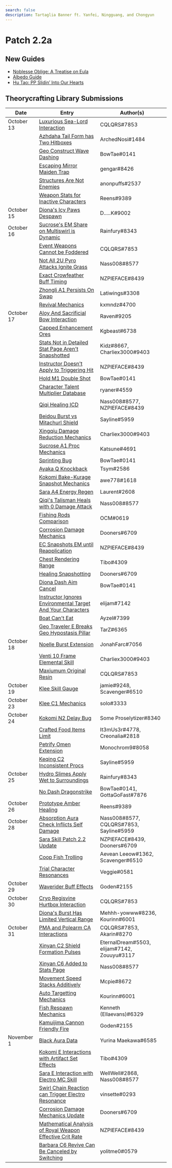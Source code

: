 ```yaml
---
search: false
description: Tartaglia Banner ft. Yanfei, Ningguang, and Chongyun
---
```


# Patch 2.2a

## New Guides

* [Noblesse Oblige: A Treatise on Eula](https://keqingmains.com/eula/)
* [Albedo Guide](https://keqingmains.com/albedo/)
* [Hu Tao: PP Slidin’ Into Our Hearts](https://keqingmains.com/hu-tao/)

## Theorycrafting Library Submissions

| Date       | Entry                                                                                                                                                                           | Author(s)                                   |
| ---------- | ------------------------------------------------------------------------------------------------------------------------------------------------------------------------------- | ------------------------------------------- |
| October 13 | [Luxurious Sea-Lord Interaction](../evidence/equipment/weapons.md#luxurious-sea-lord-interactions)                                                                              | CQLQRS#7853                                 |
|            | [Azhdaha Tail Form has Two Hitboxes](../evidence/combat-mechanics/enemy-mechanics/enemy-interactions.md#azhdaha-in-his-tail-form-has-two-independent-hitboxes)                  | ArchedNosi#1484                             |
|            | [Geo Construct Wave Dashing](../evidence/combat-mechanics/tech/glide-cancel.md#geo-construct-wave-dashing)                                                                      | BowTae#0141                                 |
|            | [Escaping Mirror Maiden Trap](../evidence/combat-mechanics/enemy-mechanics/enemy-interactions.md#escape-mirror-maiden-trap)                                                     | gengar#8426                                 |
|            | [Structures Are Not Enemies](../evidence/general-mechanics/overworld.md#structures-arent-enemies)                                                                               | anonpuffs#2537                              |
|            | [Weapon Stats for Inactive Characters](../evidence/equipment/weapons.md#weapon-stats-for-inactive-characters)                                                                   | Reens#9389                                  |
| October 15 | [Diona's Icy Paws Despawn](../evidence/characters/cryo/diona.md#icy-paws-despawn-after-a-certain-amount-of-time-if-they-do-not-hit-a-target)                                    | D.....K#9002                                |
| October 16 | [Sucrose's EM Share on Multiswirl is Dynamic](../evidence/characters/anemo/sucrose.md#sucroses-em-share-on-multiswirl-is-dynamic)                                               | Rainfury#8343                               |
|            | [Event Weapons Cannot be Foddered](../evidence/equipment/weapons.md#event-weapons-cannot-be-foddered)                                                                           | CQLQRS#7853                                 |
|            | [Not All 2U Pyro Attacks Ignite Grass](../evidence/general-mechanics/overworld.md#not-all-2u-pyro-attacks-ignite-grass)                                                         | Nass008#8577                                |
|            | [Exact Crowfeather Buff Timing](../evidence/characters/electro/sara.md#exact-crowfeather-buff-timing)                                                                           | NZPIEFACE#8439                              |
|            | [Zhongli A1 Persists On Swap](../evidence/characters/geo/zhongli.md#zhongli-a1-persists-on-swap)                                                                                | Latiwings#3308                              |
|            | [Revival Mechanics](../evidence/general-mechanics/overworld.md#health-and-revive-mechanics)                                                                                     | kxmndz#4700                                 |
| October 17 | [Aloy And Sacrificial Bow Interaction](../evidence/characters/cryo/aloy.md#aloy-and-sac-bow-interaction)                                                                        | Raven#9205                                  |
|            | [Capped Enhancement Ores](../evidence/general-mechanics/miscellaneous-entries.md#capped-enhancement-ores)                                                                       | Kgbeast#6738                                |
|            | [Stats Not in Detailed Stat Page Aren't Snapshotted](../evidence/combat-mechanics/snapshot-and-dynamic.md#stats-not-in-details-stat-page-are-not-snapshot)                      | Kidz#8667, Charliex3000#9403                |
|            | [Instructor Doesn't Apply to Triggering Hit](../evidence/equipment/artifacts.md#instructor-doesnt-apply-to-triggering-hit)                                                      | NZPIEFACE#8439                              |
|            | [Hold M1 Double Shot](broken-reference)                                                                                                                                         | BowTae#0141                                 |
|            | [Character Talent Multiplier Database](../resources/links.md#characters)                                                                                                        | ryaner#4559                                 |
|            | [Qiqi Healing ICD](../evidence/characters/cryo/qiqi.md#qiqi-talisman-icd)                                                                                                       | Nass008#8577, NZPIEFACE#8439                |
|            | [Beidou Burst vs Mitachurl Shield](../evidence/characters/electro/beidou.md#beidous-q-and-mitachurl-shield-interactions)                                                        | Sayline#5959                                |
|            | [Xingqiu Damage Reduction Mechanics](../evidence/characters/hydro/xingqiu.md#xingqiu-qs-rain-sword-damage-reduction-overrides-es)                                               | Charliex3000#9403                           |
|            | [Sucrose A1 Proc Mechanics](../evidence/characters/anemo/sucrose.md#sucroses-a1-talent-does-not-proc-on-swirling-environmental-objects-and-guoba)                               | Katsune#4691                                |
|            | [Sprinting Bug](../evidence/general-mechanics/bugs/#sprinting-bug)                                                                                                              | BowTae#0141                                 |
|            | [Ayaka Q Knockback](../evidence/characters/cryo/ayaka.md#ayaka-q-pushes-away-enemies)                                                                                           | Tsym#2586                                   |
|            | [Kokomi Bake-Kurage Snapshot Mechanics](../evidence/characters/hydro/kokomi.md#snapshot-burst-dmg-bonus-onto-bake-kurage-by-switching)                                          | awe778#1618                                 |
|            | [Sara A4 Energy Regen](../evidence/characters/electro/sara.md#decorum-energy-regen)                                                                                             | Laurent#2608                                |
|            | [Qiqi's Talisman Heals with 0 Damage Attack](../evidence/characters/cryo/qiqi.md#talisman-heals-regardless-dealing-dmg-or-not)                                                  | Nass008#8577                                |
|            | [Fishing Rods Comparison](../evidence/general-mechanics/lifeskills.md#fishing-rods-comparison)                                                                                  | OCM#0619                                    |
|            | [Corrosion Damage Mechanics](../evidence/combat-mechanics/enemy-mechanics/enemy-interactions/#corrosion-damage-mechanics)                                                       | Dooners#6709                                |
|            | [EC Snapshots EM until Reapplication](../evidence/combat-mechanics/elemental-effects/transformative-reactions.md#electro-charged-snapshots-em-until-reapplying)                 | NZPIEFACE#8439                              |
|            | [Chest Rendering Range](../evidence/general-mechanics/overworld.md#treasure-compass-chest-rendering)                                                                            | Tibo#4309                                   |
|            | [Healing Snapshotting](../evidence/combat-mechanics/snapshot-and-dynamic.md#healing-over-time-is-snapshot-on-cast)                                                              | Dooners#6709                                |
|            | [Diona Dash Aim Cancel](../evidence/characters/cryo/diona/#diona-dash-aim-cancel)                                                                                               | BowTae#0141                                 |
|            | [Instructor Ignores Environmental Target And Your Characters](../evidence/equipment/artifacts.md#instructor-ignores-environmental-target-and-your-characters)                   | elijam#7142                                 |
|            | [Boat Can't Eat](../evidence/general-mechanics/lifeskills.md#boat-stamina-and-food)                                                                                             | Ayzel#7399                                  |
|            | [Geo Traveler E Breaks Geo Hypostasis Pillar](../evidence/combat-mechanics/enemy-mechanics/enemy-interactions.md#geo-hypostasis)                                                | TarZ#6365                                   |
| October 18 | [Noelle Burst Extension](../evidence/characters/geo/noelle.md#noelle-c6-burst-extension)                                                                                        | JonahFarc#7056                              |
|            | [Venti 10 Frame Elemental Skill](../evidence/characters/anemo/venti.md#venti-10-frame-elemental-skill)                                                                          | Charliex3000#9403                           |
|            | [Maxiumum Original Resin](../evidence/general-mechanics/miscellaneous-entries.md#maximum-original-resin)                                                                        | CQLQRS#7853                                 |
| October 19 | [Klee Skill Gauge](../evidence/characters/pyro/klee.md#klee-skill-gauge)                                                                                                        | jamie#9248, Scavenger#6510                  |
| October 23 | [Klee C1 Mechanics](../evidence/characters/pyro/klee.md#klee-c1-mechanics)                                                                                                      | solo#3333                                   |
| October 24 | [Kokomi N2 Delay Bug](../evidence/characters/hydro/kokomi.md#kokomi-n2-delay-bug)                                                                                               | Some Proselytizer#8340                      |
|            | [Crafted Food Items Limit](../evidence/general-mechanics/miscellaneous-entries.md#crafted-food-items-limit)                                                                     | It3mUs3r#4778, Creonalia#2818               |
|            | [Petrify Omen Extension](../evidence/characters/hydro/mona.md#petrify-omen-extension)                                                                                           | Monochrom9#8058                             |
|            | [Keqing C2 Inconsistent Procs](../evidence/characters/electro/keqing.md#keqing-c2-procs-inconsistently)                                                                         | Sayline#5959                                |
| October 25 | [Hydro Slimes Apply Wet to Surroundings](../evidence/combat-mechanics/enemy-mechanics/enemy-interactions.md#hydro-slimes-apply-wet-to-surroundings)                             | Rainfury#8343                               |
|            | [No Dash Dragonstrike](../evidence/combat-mechanics/tech/plunge.md#no-dash-dragonstrike)                                                                                        | BowTae#0141, GottaGoFast#7876               |
| October 26 | [Prototype Amber Healing](../evidence/equipment/weapons.md#prototype-amber-healing-clarification)                                                                               | Reens#9389                                  |
| October 28 | [Absorption Aura Check Inflicts Self Damage](../evidence/combat-mechanics/elemental-effects/elemental-absorption.md#absorption-aura-check-inflicts-self-damage)                 | Nass008#8577, CQLQRS#7853, Sayline#5959     |
|            | [Sara Skill Patch 2.2 Update](../evidence/characters/electro/sara.md#sara-skill-patch-2.2-update)                                                                               | NZPIEFACE#8439, Dooners#6709                |
|            | [Coop Fish Trolling](../evidence/general-mechanics/lifeskills.md#co-op-fish-trolling)                                                                                           | Aevean Leeow#1362, Scavenger#6510           |
|            | [Trial Character Resonances](../evidence/combat-mechanics/elemental-effects/elemental-resonance.md#trial-character-resonances)                                                  | Veggie#0581                                 |
| October 29 | [Waverider Buff Effects](../evidence/general-mechanics/lifeskills.md#waverider-buff-effects)                                                                                    | Goden#2155                                  |
| October 30 | [Cryo Regisvine Hurtbox Interaction](../evidence/combat-mechanics/enemy-mechanics/enemy-interactions.md#pyronado-and-cryo-regisvine-hurtbox-interaction)                        | CQLQRS#7853                                 |
|            | [Diona's Burst Has Limited Vertical Range](../evidence/characters/cryo/diona.md#diona-has-finite-vertical-range-for-burst-healing)                                              | Mehhh-yowww#8236, Kourinn#6001              |
| October 31 | [PMA and Polearm CA Interactions](../evidence/combat-mechanics/enemy-mechanics/enemy-interactions.md#pma-and-polearm-ca-interactions)                                           | CQLQRS#7853, Akarin#8270                    |
|            | [Xinyan C2 Shield Formation Pulses](../evidence/characters/pyro/xinyan.md#xinyan-c2-shield-formation-pulses-extra-times)                                                        | EternalDream#5503, elijam#7142, Zouuyu#3117 |
|            | [Xinyan C6 Added to Stats Page](../evidence/characters/pyro/xinyan.md#xinyan-c6-affects-her-skill-and-burst)                                                                    | Nass008#8577                                |
|            | [Movement Speed Stacks Additively](../evidence/general-mechanics/movement-and-physics.md#movement-speed-stacks-additively)                                                      | Mcpie#8672                                  |
|            | [Auto Targetting Mechanics](../evidence/combat-mechanics/enemy-mechanics/enemy-attributes.md#targeting-ignores-enemy-hitbox-location)                                           | Kourinn#6001                                |
|            | [Fish Respawn Mechanics](../evidence/general-mechanics/lifeskills.md#fish-replacement)                                                                                          | Kenneth (Ellaevans)#6329                    |
|            | [Kamuijima Cannon Friendly Fire](../evidence/general-mechanics/miscellaneous-entries.md#kamuijima-cannon-friendly-fire)                                                         | Goden#2155                                  |
| November 1 | [Black Aura Data](../evidence/combat-mechanics/enemy-mechanics/enemy-attributes.md#black-aura-data)                                                                             | Yurina Maekawa#6585                         |
|            | [Kokomi E Interactions with Artifact Set Effects](../evidence/characters/hydro/kokomi.md#kokomi-skill-triggers-artifact-effects-even-when-interrupted)                          | Tibo#4309                                   |
|            | [Sara E Interaction with Electro MC Skill](../evidence/characters/electro/sara.md#pre-a4-emc-skill-er-buff-with-sara-)                                                          | WellWell#2868, Nass008#8577                 |
|            | [Swirl Chain Reaction can Trigger Electro Resonance](../evidence/combat-mechanics/elemental-effects/elemental-resonance.md#swirl-chain-reactions-can-trigger-electro-resonance) | vinsette#0293                               |
|            | [Corrosion Damage Mechanics Update](../evidence/combat-mechanics/enemy-mechanics/enemy-interactions.md#corrosion-damage-mechanics-update)                                       | Dooners#6709                                |
|            | [Mathematical Analysis of Royal Weapon Effective Crit Rate](../evidence/equipment/weapons.md#mathematical-analysis-of-royal-weapon-effective-crit-rate)                         | NZPIEFACE#8439                              |
|            | [Barbara C6 Revive Can Be Canceled by Switching](../evidence/characters/hydro/barbara.md#c6-revive-can-be-canceled-by-switching)                                                | yolitme0#0579                               |
